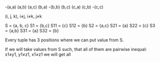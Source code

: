 

-(a,a)
(a,b)
(a,c)
(b,a)
-(b,b)
(b,c)
(c,a)
(c,b)
-(c,c)


(i, j, k), i≠j, i≠k, j≠k

S = {a, b, c}
    S1 = {b,c}
        S11 = {c}
        S12 = {b}
    S2 = {a,c}
        S21 = {a}
        S22 = {c}
    S3 = {a,b}
        S31 = {a}
        S32 = {b}



Every tuple has 3 positions where we can put value from S.

If we will take values from S such, that all of them are pairwise inequal: x1≠y1, y1≠z1, x1≠z1 we will get all 
